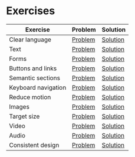 # Exercises

| Exercise | Problem | Solution |
| --- | --- | --- |
| Clear language | [Problem](https://codesandbox.io/s/github/bitovi/trainings/tree/main/intro-to-accessibility-first/clear-language/problem) | [Solution](https://codesandbox.io/s/github/bitovi/trainings/tree/main/intro-to-accessibility-first/clear-language/solution) |
| Text | [Problem](https://codesandbox.io/s/github/bitovi/trainings/tree/main/intro-to-accessibility-first/text/problem) | [Solution](https://codesandbox.io/s/github/bitovi/trainings/tree/main/intro-to-accessibility-first/text/solution) |
| Forms | [Problem](https://codesandbox.io/s/github/bitovi/trainings/tree/main/intro-to-accessibility-first/forms/problem) | [Solution](https://codesandbox.io/s/github/bitovi/trainings/tree/main/intro-to-accessibility-first/forms/solution) |
| Buttons and links | [Problem](https://codesandbox.io/s/github/bitovi/trainings/tree/main/intro-to-accessibility-first/buttons-and-links/problem) | [Solution](https://codesandbox.io/s/github/bitovi/trainings/tree/main/intro-to-accessibility-first/buttons-and-links/solution) |
| Semantic sections | [Problem](https://codesandbox.io/s/github/bitovi/trainings/tree/main/intro-to-accessibility-first/semantic-sections/problem) | [Solution](https://codesandbox.io/s/github/bitovi/trainings/tree/main/intro-to-accessibility-first/semantic-sections/solution) |
| Keyboard navigation | [Problem](https://codesandbox.io/s/github/bitovi/trainings/tree/main/intro-to-accessibility-first/keyboard-nav/problem) | [Solution](https://codesandbox.io/s/github/bitovi/trainings/tree/main/intro-to-accessibility-first/keyboard-nav/solution) |
| Reduce motion | [Problem](https://codesandbox.io/s/github/bitovi/trainings/tree/main/intro-to-accessibility-first/reduce-motion/problem) | [Solution](https://codesandbox.io/s/github/bitovi/trainings/tree/main/intro-to-accessibility-first/reduce-motion/solution) |
| Images | [Problem](https://codesandbox.io/s/github/bitovi/trainings/tree/main/intro-to-accessibility-first/images/problem) | [Solution](https://codesandbox.io/s/github/bitovi/trainings/tree/main/intro-to-accessibility-first/images/solution) |
| Target size | [Problem](https://codesandbox.io/s/github/bitovi/trainings/tree/main/intro-to-accessibility-first/target-size/problem) | [Solution](https://codesandbox.io/s/github/bitovi/trainings/tree/main/intro-to-accessibility-first/target-size/solution) |
| Video | [Problem](https://codesandbox.io/s/github/bitovi/trainings/tree/main/intro-to-accessibility-first/video/problem) | [Solution](https://codesandbox.io/s/github/bitovi/trainings/tree/main/intro-to-accessibility-first/video/solution) |
| Audio | [Problem](https://codesandbox.io/s/github/bitovi/trainings/tree/main/intro-to-accessibility-first/audio/problem) | [Solution](https://codesandbox.io/s/github/bitovi/trainings/tree/main/intro-to-accessibility-first/audio/solution) |
| Consistent design | [Problem](https://codesandbox.io/s/github/bitovi/trainings/tree/main/intro-to-accessibility-first/consistent-design/problem) | [Solution](https://codesandbox.io/s/github/bitovi/trainings/tree/main/intro-to-accessibility-first/consistent-design/solution) |
